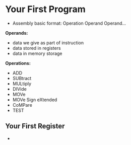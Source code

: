 # Your First Program

- Assembly basic format: Operation Operand Operand...

**Operands:**
- data we give as part of instruction
- data stored in registers
- data in memory storage

**Operations:**
- ADD
- SUBtract
- MULtiply
- DIVide
- MOVe
- MOVe Sign eXtended
- CoMPare
- TEST

## Your First Register
-
